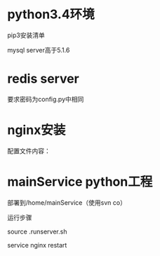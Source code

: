 # python3.4环境

pip3安装清单



mysql server高于5.1.6



# redis server

要求密码为config.py中相同

# nginx安装

配置文件内容：



# mainService python工程

部署到/home/mainService（使用svn co）



运行步骤

source .runserver.sh

service nginx restart

